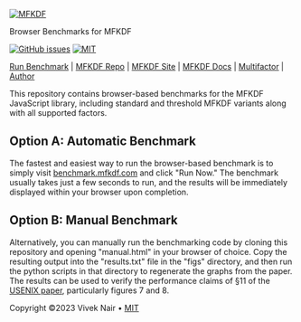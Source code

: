 [![MFKDF](https://raw.githubusercontent.com/multifactor/MFKDF/master/site/logo.png "MFKDF")](https://mfkdf.com/ "MFKDF")

Browser Benchmarks for MFKDF

[![GitHub issues](https://img.shields.io/github/issues/multifactor/mfkdf-benchmark)](https://github.com/multifactor/mfkdf-benchmark/issues)
[![MIT](https://img.shields.io/badge/license-MIT-brightgreen.svg)](https://github.com/multifactor/mfkdf-benchmark/blob/main/LICENSE)

[Run Benchmark](https://benchmark.mfkdf.com) |
[MFKDF Repo](https://github.com/multifactor/mfkdf) |
[MFKDF Site](https://mfkdf.com/) |
[MFKDF Docs](https://mfkdf.com/docs/) |
[Multifactor](https://github.com/multifactor) |
[Author](https://github.com/VCNinc)

This repository contains browser-based benchmarks for the MFKDF JavaScript library, including standard and threshold MFKDF variants along with all supported factors.

## Option A: Automatic Benchmark
The fastest and easiest way to run the browser-based benchmark is to simply visit [benchmark.mfkdf.com](https://benchmark.mfkdf.com) and click "Run Now." The benchmark usually takes just a few seconds to run, and the results will be immediately displayed within your browser upon completion.

## Option B: Manual Benchmark
Alternatively, you can manually run the benchmarking code by cloning this repository and opening "manual.html" in your browser of choice. Copy the resulting output into the "results.txt" file in the "figs" directory, and then run the python scripts in that directory to regenerate the graphs from the paper. The results can be used to verify the performance claims of §11 of the [USENIX paper](https://www.usenix.org/conference/usenixsecurity23/presentation/nair), particularly figures 7 and 8.

Copyright ©2023 Vivek Nair • [MIT](https://github.com/multifactor/mfkdf-benchmark/blob/main/LICENSE)
